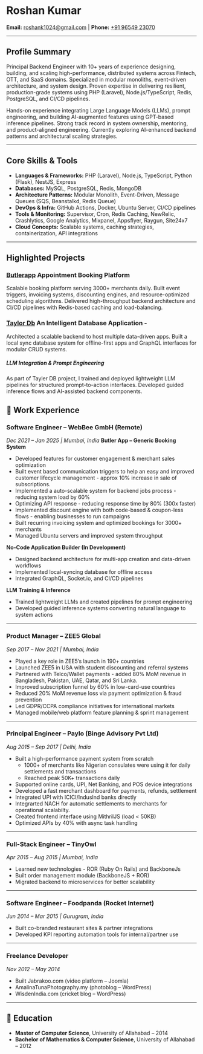 
# Roshan Kumar
**Email:** [roshank1024@gmail.com](mailto:roshank1024@gmail.com)  |  **Phone:** [+91 96549 23070](tel:919654923070)

---

## Profile Summary
Principal Backend Engineer with 10+ years of experience designing, building, and scaling high-performance, distributed systems across Fintech, OTT, and SaaS domains. Specialized in modular monoliths, event-driven architecture, and system design. Proven expertise in delivering resilient, production-grade systems using PHP (Laravel), Node.js/TypeScript, Redis, PostgreSQL, and CI/CD pipelines.

Hands-on experience integrating Large Language Models (LLMs), prompt engineering, and building AI-augmented features using GPT-based inference pipelines. Strong track record in system ownership, mentoring, and product-aligned engineering. Currently exploring AI-enhanced backend patterns and architectural scaling strategies.

---

## Core Skills & Tools
- **Languages & Frameworks:** PHP (Laravel), Node.js, TypeScript, Python (Flask), NestJS, Express
- **Databases:** MySQL, PostgreSQL, Redis, MongoDB
- **Architecture Patterns:** Modular Monolith, Event-Driven, Message Queues (SQS, Beanstalkd, Redis Queue)
- **DevOps & Infra:** GitHub Actions, Docker, Ubuntu Server, CI/CD pipelines
- **Tools & Monitoring:** Supervisor, Cron, Redis Caching, NewRelic, Crashlytics, Google Analytics, Mixpanel, Appsflyer, Raygun, Site24x7
- **Cloud Concepts:** Scalable systems, caching strategies, containerization, API integrations

---

## Highlighted Projects

### [Butlerapp](https://butlerapp.de) Appointment Booking Platform
Scalable booking platform serving 3000+ merchants daily. Built event triggers, invoicing systems, discounting engines, and resource-optimized scheduling algorithms. Delivered high-throughput backend architecture and CI/CD pipelines with Redis-based caching and load-balancing.

### [Taylor Db](https://taylordb.ai/) An Intelligent Database Application -
Architected a scalable backend to host multiple data-driven apps. Built a local sync database system for offline-first apps and GraphQL interfaces for modular CRUD systems.

##### LLM Integration & Prompt Engineering
As part of Tayler DB project, I trained and deployed lightweight LLM pipelines for structured prompt-to-action interfaces. Developed guided inference flows and AI-assisted backend components.

## 🔹 Work Experience

### Software Engineer – WebBee GmbH (Remote)
_Dec 2021 – Jan 2025 | Mumbai, India_
**Butler App – Generic Booking System**
- Developed features for customer engagement & merchant sales optimization
- Built event based communication triggers to help an easy and improved customer lifecycle management - approx 10% increase in sale of subscriptions.
- Implemented a auto-scalable system for backend jobs process - reducing system load by 60%
- Optimizing API response - reducing response time by 80% (300x faster)
- Implemented discount engine with both code-based & coupon-less flows - enabling businesses to run campaigns
- Built recurring invoicing system and optimized bookings for 3000+ merchants
- Managed Ubuntu servers and improved system throughput

**No-Code Application Builder (In Development)**
- Designed backend architecture for multi-app creation and data-driven workflows
- Implemented local-syncing database for offline access
- Integrated GraphQL, Socket.io, and CI/CD pipelines

**LLM Training & Inference**
- Trained lightweight LLMs and created pipelines for prompt engineering
- Developed guided inference systems converting natural language to system actions

---

### Product Manager – ZEE5 Global
_Sep 2017 – Nov 2021 | Mumbai, India_
- Played a key role in ZEE5’s launch in 190+ countries
- Launched ZEE5 in USA with student discounting and referral systems
- Partnered with Telco/Wallet payments - added 80% MoM revenue in Bangladesh, Pakistan, UAE, Qatar, and Sri Lanka.
- Improved subscription funnel by 60% in low-card-use countries
- Reduced 20% MoM revenue loss via payment optimization & fraud prevention
- Led GDPR/CCPA compliance initiatives for international markets
- Managed mobile/web platform feature planning & sprint management

---

### Principal Engineer – Paylo (Binge Advisory Pvt Ltd)
_Aug 2015 – Sep 2017 | Delhi, India_
- Built a high-performance payment system from scratch
    - 1000+ of merchants like Nigerian consulates were using it for daily settlements and transactions
    - Reached peak 50K+ transactions daily
- Supported online cards, UPI, Net Banking, and POS device integrations
- Developed a fast merchant dashboard for payments, refunds, settlement
- Integrated UPI with ICICI/IndusInd banks directly
- Integrarted NACH for automatic settlements to merchants for operational scalabilty.
- Created frontend interface using MithrilJS (load < 50KB)
- Optimized APIs by 40% with async task handling

---

### Full-Stack Engineer – TinyOwl
_Apr 2015 – Aug 2015 | Mumbai, India_
- Learned new technologies - ROR (Ruby On Rails) and BackboneJs
- Built order management module (BackboneJS + ROR)
- Migrated backend to microservices for better scalability

---

### Software Engineer – Foodpanda (Rocket Internet)
_Jun 2014 – Mar 2015 | Gurugram, India_
- Built co-branded restaurant sites & partner integrations
- Developed KPI reporting automation tools for internal/partner use

---

### Freelance Developer
_Nov 2012 – May 2014_
- Built Jabrakoo.com (video platform – Joomla)
- AmalinaTunaPhotography.my (photoblog – WordPress)
- WisdenIndia.com (cricket blog – WordPress)

---

## 🔹 Education

- **Master of Computer Science**, University of Allahabad – 2014
- **Bachelor of Mathematics & Computer Science**, University of Allahabad – 2012
